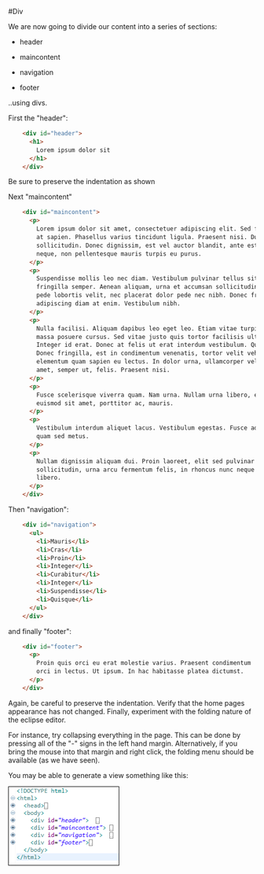 #Div

We are now going to divide our content into a series of sections:

- header

- maincontent

- navigation

- footer

..using divs.

First the "header":

~~~html
    <div id="header">  
      <h1>
        Lorem ipsum dolor sit
      </h1>  
    </div>
~~~

Be sure to preserve the indentation as shown

Next "maincontent"

~~~html
    <div id="maincontent">
      <p>
        Lorem ipsum dolor sit amet, consectetuer adipiscing elit. Sed feugiat nisi  
        at sapien. Phasellus varius tincidunt ligula. Praesent nisi. Duis  
        sollicitudin. Donec dignissim, est vel auctor blandit, ante est laoreet  
        neque, non pellentesque mauris turpis eu purus.
      </p>  
      <p>
        Suspendisse mollis leo nec diam. Vestibulum pulvinar tellus sit amet nulla  
        fringilla semper. Aenean aliquam, urna et accumsan sollicitudin, tellus  
        pede lobortis velit, nec placerat dolor pede nec nibh. Donec fringilla. Duis  
        adipiscing diam at enim. Vestibulum nibh.
      </p>  
      <p>
        Nulla facilisi. Aliquam dapibus leo eget leo. Etiam vitae turpis sit amet  
        massa posuere cursus. Sed vitae justo quis tortor facilisis ultrices.  
        Integer id erat. Donec at felis ut erat interdum vestibulum. Quisque et eros.  
        Donec fringilla, est in condimentum venenatis, tortor velit vehicula sem, in  
        elementum quam sapien eu lectus. In dolor urna, ullamcorper vel, tempor sit  
        amet, semper ut, felis. Praesent nisi.
      </p>  
      <p>
        Fusce scelerisque viverra quam. Nam urna. Nullam urna libero, euismod at,  
        euismod sit amet, porttitor ac, mauris.
      </p>  
      <p>
        Vestibulum interdum aliquet lacus. Vestibulum egestas. Fusce adipiscing  
        quam sed metus.
      </p>  
      <p>
        Nullam dignissim aliquam dui. Proin laoreet, elit sed pulvinar  
        sollicitudin, urna arcu fermentum felis, in rhoncus nunc neque vitae  
        libero.
      </p>
    </div>
~~~

Then "navigation":

~~~html
    <div id="navigation">  
      <ul>  
        <li>Mauris</li>  
        <li>Cras</li>  
        <li>Proin</li>  
        <li>Integer</li>  
        <li>Curabitur</li>  
        <li>Integer</li>  
        <li>Suspendisse</li>  
        <li>Quisque</li>  
      </ul>  
    </div>
~~~

and finally "footer":

~~~html
    <div id="footer">
      <p>
        Proin quis orci eu erat molestie varius. Praesent condimentum  
        orci in lectus. Ut ipsum. In hac habitasse platea dictumst.
      </p>
    </div>
~~~

Again, be careful to preserve the indentation. Verify that the home pages appearance has not changed. Finally, experiment with the folding nature of the eclipse editor.

For instance, try collapsing everything in the page. This can be done by pressing all of the "-" signs in the left hand margin. Alternatively, if you bring the mouse into that margin and right click, the folding menu should be available (as we have seen).

You may be able to generate a view something like this:

![](./img/02.png)
